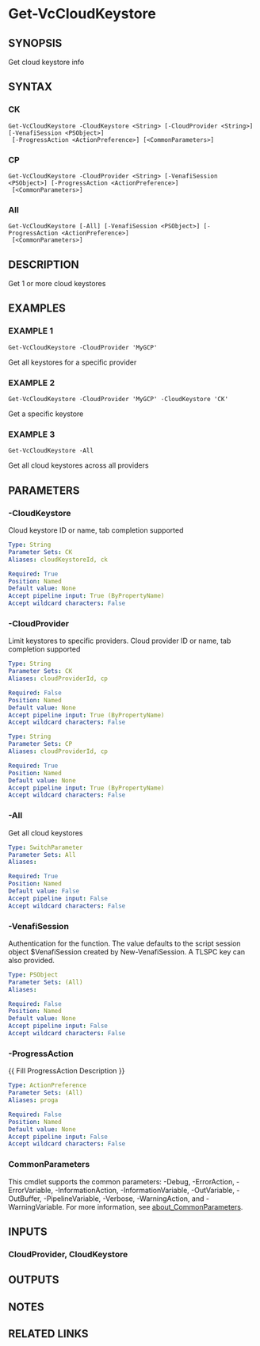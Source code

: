 # Get-VcCloudKeystore

## SYNOPSIS
Get cloud keystore info

## SYNTAX

### CK
```
Get-VcCloudKeystore -CloudKeystore <String> [-CloudProvider <String>] [-VenafiSession <PSObject>]
 [-ProgressAction <ActionPreference>] [<CommonParameters>]
```

### CP
```
Get-VcCloudKeystore -CloudProvider <String> [-VenafiSession <PSObject>] [-ProgressAction <ActionPreference>]
 [<CommonParameters>]
```

### All
```
Get-VcCloudKeystore [-All] [-VenafiSession <PSObject>] [-ProgressAction <ActionPreference>]
 [<CommonParameters>]
```

## DESCRIPTION
Get 1 or more cloud keystores

## EXAMPLES

### EXAMPLE 1
```
Get-VcCloudKeystore -CloudProvider 'MyGCP'
```

Get all keystores for a specific provider

### EXAMPLE 2
```
Get-VcCloudKeystore -CloudProvider 'MyGCP' -CloudKeystore 'CK'
```

Get a specific keystore

### EXAMPLE 3
```
Get-VcCloudKeystore -All
```

Get all cloud keystores across all providers

## PARAMETERS

### -CloudKeystore
Cloud keystore ID or name, tab completion supported

```yaml
Type: String
Parameter Sets: CK
Aliases: cloudKeystoreId, ck

Required: True
Position: Named
Default value: None
Accept pipeline input: True (ByPropertyName)
Accept wildcard characters: False
```

### -CloudProvider
Limit keystores to specific providers.
Cloud provider ID or name, tab completion supported

```yaml
Type: String
Parameter Sets: CK
Aliases: cloudProviderId, cp

Required: False
Position: Named
Default value: None
Accept pipeline input: True (ByPropertyName)
Accept wildcard characters: False
```

```yaml
Type: String
Parameter Sets: CP
Aliases: cloudProviderId, cp

Required: True
Position: Named
Default value: None
Accept pipeline input: True (ByPropertyName)
Accept wildcard characters: False
```

### -All
Get all cloud keystores

```yaml
Type: SwitchParameter
Parameter Sets: All
Aliases:

Required: True
Position: Named
Default value: False
Accept pipeline input: False
Accept wildcard characters: False
```

### -VenafiSession
Authentication for the function.
The value defaults to the script session object $VenafiSession created by New-VenafiSession.
A TLSPC key can also provided.

```yaml
Type: PSObject
Parameter Sets: (All)
Aliases:

Required: False
Position: Named
Default value: None
Accept pipeline input: False
Accept wildcard characters: False
```

### -ProgressAction
{{ Fill ProgressAction Description }}

```yaml
Type: ActionPreference
Parameter Sets: (All)
Aliases: proga

Required: False
Position: Named
Default value: None
Accept pipeline input: False
Accept wildcard characters: False
```

### CommonParameters
This cmdlet supports the common parameters: -Debug, -ErrorAction, -ErrorVariable, -InformationAction, -InformationVariable, -OutVariable, -OutBuffer, -PipelineVariable, -Verbose, -WarningAction, and -WarningVariable. For more information, see [about_CommonParameters](http://go.microsoft.com/fwlink/?LinkID=113216).

## INPUTS

### CloudProvider, CloudKeystore
## OUTPUTS

## NOTES

## RELATED LINKS

